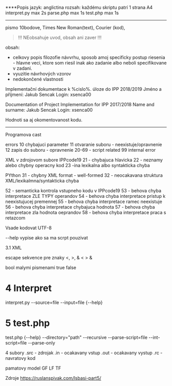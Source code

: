 ****Popis
jazyk: anglictina
rozsah: každému skriptu patrí 1 strana A4
interpret.py max 2s
parse.php max 1s
test.php max 1s

--------------------------

pismo 10bodove, Times New Roman(text), Courier (kod), 

> !!! NEobsahuje uvod, obsah ani zaver !!!

obsah:
- celkovy popis filozofie návvrhu, sposob amoj specificky postup riesenia - hlavne veci, ktore som riesil inak ako zadanie albo neboli specifikovane v zadani.
- vyuzitie návrhových vzorov 
- nedokončené vlastnosti


Implementační dokumentace k %cislo%. úloze do IPP 2018/2019
Jméno a příjmení: Jakub Sencak
Login: xsenca00

Documentation of Project Implementation for IPP 2017/2018
Name and surname: Jakub Sencak
Login: xsenca00


Hodnoti sa aj okomentovanost kodu.




--------------------------------------------------------

Programova cast

errors
10 chybajuci parameter
11 otvaranie suboru - neexistuje/opravnenie
12 zapis do suboru - opravnenie
20-69 - script related
99 internal error

XML
v zdrojovom subore IPPcode19
21 - chybajuca hlavicka
22 - neznamy alebo chybny operacny kod 
23 -ina lexikalna albo syntakticka chyba


PYthon
31 - chybny XML format - well-formed
32 - neocakavana struktura XML/lexikalmna/syntakticka chyba

52 - semanticka kontrola vstupneho kodu v IPPcode19
53 - behova chyba interpretace ZLE TYPY operandov
54 - behova chyba interpretace pristup k neexistujucej premennej
55 - behova chyba interpretace ramec neexistuje
56 - behova chyba interpretace chybajuca hodnota
57 - behova chyba interpretace zla hodnota oeprandov
58 - behova chyba interpretace praca s retazcom




Vsade kodovat UTF-8

--help vypise ako sa ma scrpt pouzivat

3.1 XML
<?xml version="1.0" encoding="UTF 8"?>
<program language="IPPcode19">
	<instruction order="#" opcode="ADD">
		<arg1 type="int/bool/sting/nil/label/type/var"></arg1>
		<arg2 type=""></arg2>
		<arg3 type=""></arg3>
	</instruction>
</program>


escape sekvence pre znaky <, >, & &lt; &gt; &amp;

bool malymi pismenami true false

# 4 Interpret

interpret.py --source=file --input=file  {--help}

# 5 test.php

test.php {--help} --directory="path" --recursive --parse-script=file --int-script=file --parse-only


4 subory
.src - zdrojak
.in - ocakavany vstup
.out - ocakavany vystup
.rc - navratovy kod


pamatovy model
GF
LF
TF









Zdroje
https://ruslanspivak.com/lsbasi-part5/







